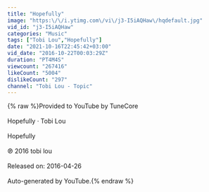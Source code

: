 ```yaml
---
title: "Hopefully"
image: "https:\/\/i.ytimg.com\/vi\/j3-I5iAQHaw\/hqdefault.jpg"
vid_id: "j3-I5iAQHaw"
categories: "Music"
tags: ["Tobi Lou","Hopefully"]
date: "2021-10-16T22:45:42+03:00"
vid_date: "2016-10-22T00:03:29Z"
duration: "PT4M4S"
viewcount: "267416"
likeCount: "5004"
dislikeCount: "297"
channel: "Tobi Lou - Topic"
---
```

{% raw %}Provided to YouTube by TuneCore<br /><br />Hopefully · Tobi Lou<br /><br />Hopefully<br /><br />℗ 2016 tobi lou<br /><br />Released on: 2016-04-26<br /><br />Auto-generated by YouTube.{% endraw %}
